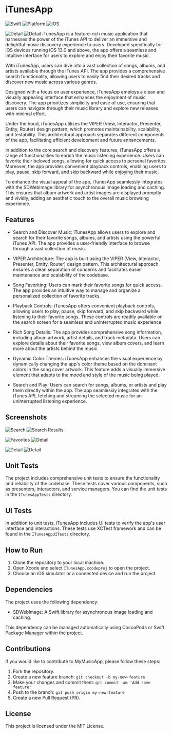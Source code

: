 
# iTunesApp

![Swift](https://img.shields.io/badge/swift-5.0-orange.svg)
![Platform](https://img.shields.io/badge/platform-iOS-lightgrey.svg)
![iOS](https://img.shields.io/badge/iOS-13.0%2B-blue.svg)

![Detail](screenshots/detail5.png) ![Detail](screenshots/detail6.png)
iTunesApp is a feature-rich music application that harnesses the power of the iTunes API to deliver an immersive and delightful music discovery experience to users. Developed specifically for iOS devices running iOS 13.0 and above, the app offers a seamless and intuitive interface for users to explore and enjoy their favorite music.

With iTunesApp, users can dive into a vast collection of songs, albums, and artists available through the iTunes API. The app provides a comprehensive search functionality, allowing users to easily find their desired tracks and discover new music across various genres.

Designed with a focus on user experience, iTunesApp employs a clean and visually appealing interface that enhances the enjoyment of music discovery. The app prioritizes simplicity and ease of use, ensuring that users can navigate through their music library and explore new releases with minimal effort.

Under the hood, iTunesApp utilizes the VIPER (View, Interactor, Presenter, Entity, Router) design pattern, which promotes maintainability, scalability, and testability. This architectural approach separates different components of the app, facilitating efficient development and future enhancements.

In addition to the core search and discovery features, iTunesApp offers a range of functionalities to enrich the music listening experience. Users can favorite their beloved songs, allowing for quick access to personal favorites. Moreover, the app provides convenient playback controls, enabling users to play, pause, skip forward, and skip backward while enjoying their music.

To enhance the visual appeal of the app, iTunesApp seamlessly integrates with the SDWebImage library for asynchronous image loading and caching. This ensures that album artwork and artist images are displayed promptly and vividly, adding an aesthetic touch to the overall music browsing experience.

## Features

- Search and Discover Music: iTunesApp allows users to explore and search for their favorite songs, albums, and artists using the powerful iTunes API. The app provides a user-friendly interface to browse through a vast collection of music.

- VIPER Architecture: The app is built using the VIPER (View, Interactor, Presenter, Entity, Router) design pattern. This architectural approach ensures a clean separation of concerns and facilitates easier maintenance and scalability of the codebase.

- Song Favoriting: Users can mark their favorite songs for quick access. The app provides an intuitive way to manage and organize a personalized collection of favorite tracks.

- Playback Controls: iTunesApp offers convenient playback controls, allowing users to play, pause, skip forward, and skip backward while listening to their favorite songs. These controls are readily available on the search screen for a seamless and uninterrupted music experience.

- Rich Song Details: The app provides comprehensive song information, including album artwork, artist details, and track metadata. Users can explore details about their favorite songs, view album covers, and learn more about the artists behind the music.
- Dynamic Color Themes: iTunesApp enhances the visual experience by dynamically changing the app's color theme based on the dominant colors in the song cover artwork. This feature adds a visually immersive element that adapts to the mood and style of the music being played.
    
-   Search and Play: Users can search for songs, albums, or artists and play them directly within the app. The app seamlessly integrates with the iTunes API, fetching and streaming the selected music for an uninterrupted listening experience.

## Screenshots

![Search](screenshots/search1.png)  ![Search Results](screenshots/search2.png)

![Favorites](screenshots/favorites.png) ![Detail](screenshots/detail4.png)

![Detail](screenshots/detail1.png) ![Detail](screenshots/detail2.png)


## Unit Tests

The project includes comprehensive unit tests to ensure the functionality and reliability of the codebase. These tests cover various components, such as presenters, interactors, and service managers. You can find the unit tests in the `ITunesAppTests` directory.

## UI Tests

In addition to unit tests, iTunesApp includes UI tests to verify the app's user interface and interactions. These tests use XCTest framework and can be found in the `ITunesAppUITests` directory.

## How to Run

1. Clone the repository to your local machine.
2. Open Xcode and select `ITunesApp.xcodeproj` to open the project.
3. Choose an iOS simulator or a connected device and run the project.

## Dependencies

The project uses the following dependency:

- SDWebImage: A Swift library for asynchronous image loading and caching.

This dependency can be managed automatically using CocoaPods or Swift Package Manager within the project.

## Contributions

If you would like to contribute to MyMusicApp, please follow these steps:

1. Fork the repository.
2. Create a new feature branch: `git checkout -b my-new-feature`
3. Make your changes and commit them: `git commit -am 'Add some feature'`
4. Push to the branch: `git push origin my-new-feature`
5. Create a new Pull Request (PR).

## License

This project is licensed under the MIT License.
